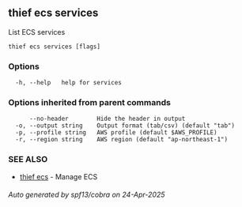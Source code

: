 ## thief ecs services

List ECS services

```
thief ecs services [flags]
```

### Options

```
  -h, --help   help for services
```

### Options inherited from parent commands

```
      --no-header        Hide the header in output
  -o, --output string    Output format (tab/csv) (default "tab")
  -p, --profile string   AWS profile (default $AWS_PROFILE)
  -r, --region string    AWS region (default "ap-northeast-1")
```

### SEE ALSO

* [thief ecs](thief_ecs.md)	 - Manage ECS

###### Auto generated by spf13/cobra on 24-Apr-2025
